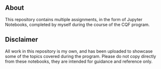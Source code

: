 ## About
This repository contains multiple assignments, in the form of Jupyter Notebooks, completed by myself during the course of the CQF program.

## Disclaimer 
All work in this repository is my own, and has been uploaded to showcase some of the topics covered during the program. Please do not copy directly from these notebooks, they are intended for guidance and reference only. 
